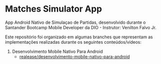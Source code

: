 # Matches Simulator App
App Android Nativo de Simulaçao de Partidas, desenvolvido durante o Santander Bootcamp Mobile Developer da DIO - Instrutor: Venilton Falvo Jr. 

Este repositório foi organizado em algumas branches que representam as implementações realizadas durante os seguintes conteúdos/vídeos:

1. Desenvolvimento Mobile Nativo Para Android
   - [realease/desenvolvimento-mobile-nativo-para-android](https://github.com/jonathanmperes/matches-simulator-app/tree/release/desenvolvimento-mobile-nativo-para-android)
